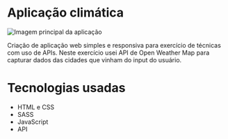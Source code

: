 <h1>Aplicação climática</h1>
<img src="[URL_da_Imagem](https://github.com/williamsemmler/clima/blob/main/imagem/01.png)" alt="Imagem principal da aplicação">

Criação de aplicação web simples e responsiva para exercício de técnicas com uso de APIs.
Neste exercício usei API de Open Weather Map para capturar dados das cidades que vinham do input do usuário.

# Tecnologias usadas

- HTML e CSS
- SASS
- JavaScript
- API 
